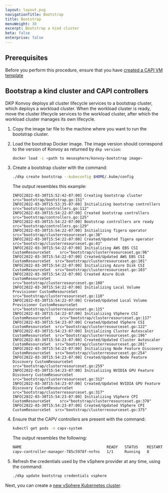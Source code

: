 ```yaml
---
layout: layout.pug
navigationTitle: Bootstrap
title: Bootstrap
menuWeight: 30
excerpt: Bootstrap a kind cluster
beta: false
enterprise: false
---
```


## Prerequisites

Before you perform this procedure, ensure that you have [created a CAPI VM template][create-capi-image]

## Bootstrap a kind cluster and CAPI controllers

DKP Konvoy deploys all cluster lifecycle services to a bootstrap cluster, which deploys a workload cluster. When the workload cluster is ready, move the cluster lifecycle services to the workload cluster, after which the workload cluster manages its own lifecycle.

1.  Copy the image tar file to the machine where you want to run the bootstrap cluster.

1.  Load the bootstrap Docker image. The image version should correspond to the version of Konvoy as returned by `dkp version`:

    ```bash
    docker load -i <path to mesosphere/konvoy-bootstrap image>
    ```

1.  Create a bootstrap cluster with the command:

    ```bash
    ./dkp create bootstrap --kubeconfig $HOME/.kube/config
    ```

    The output resembles this example:

    ```
    INFO[2022-03-30T15:52:42-07:00] Creating bootstrap cluster                    src="bootstrap/bootstrap.go:151"
    INFO[2022-03-30T15:53:35-07:00] Initializing bootstrap controllers            src="bootstrap/controllers.go:112"
    INFO[2022-03-30T15:54:22-07:00] Created bootstrap controllers                 src="bootstrap/controllers.go:125"
    INFO[2022-03-30T15:54:22-07:00] Bootstrap controllers are ready               src="bootstrap/controllers.go:129"
    INFO[2022-03-30T15:54:22-07:00] Initializing Tigera operator                  src="bootstrap/clusterresourceset.go:38"
    INFO[2022-03-30T15:54:22-07:00] Created/Updated Tigera operator               src="bootstrap/clusterresourceset.go:43"
    INFO[2022-03-30T15:54:22-07:00] Initializing AWS EBS CSI CustomResourceSet    src="bootstrap/clusterresourceset.go:96"
    INFO[2022-03-30T15:54:22-07:00] Created/Updated AWS EBS CSI CustomResourceSet  src="bootstrap/clusterresourceset.go:101"
    INFO[2022-03-30T15:54:22-07:00] Initializing Azure Disk CSI CustomResourceSet  src="bootstrap/clusterresourceset.go:103"
    INFO[2022-03-30T15:54:22-07:00] Created Azure Disk CustomResourceSet          src="bootstrap/clusterresourceset.go:108"
    INFO[2022-03-30T15:54:22-07:00] Initializing Local Volume Provisioner CustomResourceSet  src="bootstrap/clusterresourceset.go:110"
    INFO[2022-03-30T15:54:22-07:00] Created/Updated Local Volume Provisioner CustomResourceSet  src="bootstrap/clusterresourceset.go:115"
    INFO[2022-03-30T15:54:22-07:00] Initializing VSphere CSI CustomResourceSet    src="bootstrap/clusterresourceset.go:117"
    INFO[2022-03-30T15:54:23-07:00] Created/Updated VSphere CSI CustomResourceSet  src="bootstrap/clusterresourceset.go:122"
    INFO[2022-03-30T15:54:23-07:00] Initializing Cluster Autoscaler CustomResourceSet  src="bootstrap/clusterresourceset.go:196"
    INFO[2022-03-30T15:54:23-07:00] Created/Updated Cluster Autoscaler CustomResourceSet  src="bootstrap/clusterresourceset.go:201"
    INFO[2022-03-30T15:54:23-07:00] Initializing Node Feature Discovery CustomResourceSet  src="bootstrap/clusterresourceset.go:254"
    INFO[2022-03-30T15:54:23-07:00] Created/Updated Node Feature Discovery CustomResourceSet  src="bootstrap/clusterresourceset.go:259"
    INFO[2022-03-30T15:54:23-07:00] Initializing NVIDIA GPU Feature Discovery CustomResourceSet  src="bootstrap/clusterresourceset.go:312"
    INFO[2022-03-30T15:54:23-07:00] Created/Updated NVIDIA GPU Feature Discovery CustomResourceSet  src="bootstrap/clusterresourceset.go:317"
    INFO[2022-03-30T15:54:23-07:00] Initializing VSphere CPI CustomResourceSet    src="bootstrap/clusterresourceset.go:370"
    INFO[2022-03-30T15:54:23-07:00] Created/Updated VSphere CPI CustomResourceSet  src="bootstrap/clusterresourceset.go:375"
    ```

1.  Ensure that the CAPV controllers are present with the command:

    ```bash
    kubectl get pods -n capv-system
    ```

    The output resembles the following:

    ```sh
    NAME                                      READY   STATUS    RESTARTS   AGE
    capv-controller-manager-785c5978f-nnfns   1/1     Running   0          13h
    ```

1.  Refresh the credentials used by the vSphere provider at any time, using the command:

    ```bash
    ./dkp update bootstrap credentials vsphere
    ```

Next, you can create a [new vSphere Kubernetes cluster][new-cluster].

[prereqs]: ../../prerequisites/
[new-cluster]: ../new
[create-capi-image]: ../create-capi-vm-image/
